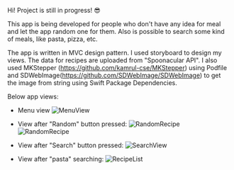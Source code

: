 Hi! Project is still in progress! :sunglasses:

This app is being developed for people who don't have any idea for meal and let the app random one for them. 
Also is possible to search some kind of meals, like pasta, pizza, etc. 

The app is written in MVC design pattern. I used storyboard to design my views. 
The data for recipes are uploaded from "Spoonacular API".
I also used MKStepper (https://github.com/kamrul-cse/MKStepper) using Podfile and SDWebImage(https://github.com/SDWebImage/SDWebImage) to get the image from string using Swift Package Dependencies. 

Below app views: 

* Menu view
![MenuView](Images/MenuView.png)

* View after "Random" button pressed: 
![RandomRecipe](Images/RandomRecipe_1.png)
![RandomRecipe](Images/RandomRecipe_2.png)

* View after "Search" button pressed:
![SearchView](Images/SearchView.png)

* View after "pasta" searching:
![RecipeList](Images/RecipeList.png)


